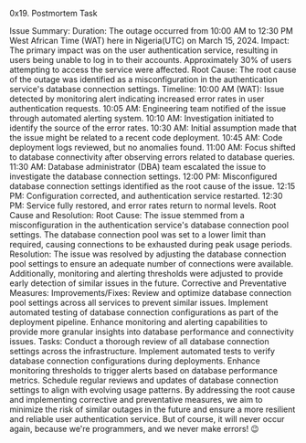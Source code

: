 0x19. Postmortem Task


Issue Summary:
Duration: The outage occurred from 10:00 AM to 12:30 PM West African Time (WAT) here in Nigeria(UTC) on March 15, 2024.
Impact: The primary impact was on the user authentication service, resulting in users being unable to log in to their accounts. Approximately 30% of users attempting to access the service were affected.
Root Cause: The root cause of the outage was identified as a misconfiguration in the authentication service's database connection settings.
Timeline:
10:00 AM (WAT): Issue detected by monitoring alert indicating increased error rates in user authentication requests.
10:05 AM: Engineering team notified of the issue through automated alerting system.
10:10 AM: Investigation initiated to identify the source of the error rates.
10:30 AM: Initial assumption made that the issue might be related to a recent code deployment.
10:45 AM: Code deployment logs reviewed, but no anomalies found.
11:00 AM: Focus shifted to database connectivity after observing errors related to database queries.
11:30 AM: Database administrator (DBA) team escalated the issue to investigate the database connection settings.
12:00 PM: Misconfigured database connection settings identified as the root cause of the issue.
12:15 PM: Configuration corrected, and authentication service restarted.
12:30 PM: Service fully restored, and error rates return to normal levels.
Root Cause and Resolution:
Root Cause: The issue stemmed from a misconfiguration in the authentication service's database connection pool settings. The database connection pool was set to a lower limit than required, causing connections to be exhausted during peak usage periods.
Resolution: The issue was resolved by adjusting the database connection pool settings to ensure an adequate number of connections were available. Additionally, monitoring and alerting thresholds were adjusted to provide early detection of similar issues in the future.
Corrective and Preventative Measures:
Improvements/Fixes:
Review and optimize database connection pool settings across all services to prevent similar issues.
Implement automated testing of database connection configurations as part of the deployment pipeline.
Enhance monitoring and alerting capabilities to provide more granular insights into database performance and connectivity issues.
Tasks:
Conduct a thorough review of all database connection settings across the infrastructure.
Implement automated tests to verify database connection configurations during deployments.
Enhance monitoring thresholds to trigger alerts based on database performance metrics.
Schedule regular reviews and updates of database connection settings to align with evolving usage patterns.
By addressing the root cause and implementing corrective and preventative measures, we aim to minimize the risk of similar outages in the future and ensure a more resilient and reliable user authentication service. But of course, it will never occur again, because we're programmers, and we never make errors! 😉


